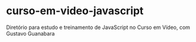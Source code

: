 # curso-em-video-javascript
 Diretório para estudo e treinamento de JavaScript no Curso em Vídeo, com Gustavo Guanabara
